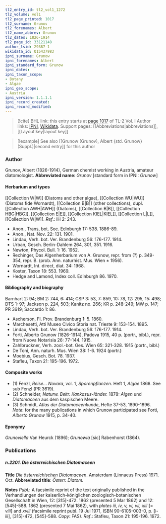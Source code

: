 ```yaml
---
tl2_entry_id: tl2_vol1_1272
tl2_volume: vol1
tl2_page_printed: 1017
tl2_surname: Grunov
tl2_forenames: Albert
tl2_name_abbrev: Grunov
tl2_dates: 1826-1914
tl2_page_id: 33121148
author_lsid: 29387-1
wikidata_id: Q15437983
ipni_surname: Grunow
ipni_forenames: Albert
ipni_standard_form: Grunow
ipni_dates: 
ipni_taxon_scope: 
- Botany
- Algae
ipni_geo_scope: 
- Austria
ipni_version: 1.1.1.1
ipni_record_created: 
ipni_record_modified:
---
```


> [!cite] BHL link: this entry starts at [page 1017](https://www.biodiversitylibrary.org/page/33121148) of TL-2 Vol. I
> Author links: [IPNI](https://www.ipni.org/a/29387-1), [Wikidata](https://www.wikidata.org/wiki/Q15437983). Support pages: [[Abbreviations|abbreviations]], [[Layout key|layout key]]

> [!example] See also [[Grunow (Grunov), Albert {std. Grunow} (Suppl.)|second entry]] for this author

### Author

Grunov, Albert (1826-1914), German chemist working in Austria, amateur diatomologist. 
**Abbreviated name**: *Grunov* \[standard form in IPNI: *Grunow*\]

#### Herbarium and types

[[Collection W|W]] (Diatoms and other algae), [[Collection WU|WU]] (Diatoms fide Wornardt), [[Collection B|B]] (other collections), dupl. [[Collection AWH|AWH]] (Diatoms), [[Collection B|B]], [[Collection HBG|HBG]], [[Collection E|E]], [[Collection KIEL|KIEL]], [[Collection L|L]], [[Collection W|W]].
*Ref*.: IH 2: 243.
- Anon., Trans, bot. Soc. Edinburgh 17: 538. 1886-89.
- Anon., Nat. Nov. 22: 131. 1901.
- Lindau, Verh. bot. Ver. Brandenburg 56: 176-177. 1914.
- Urban, Gesch. Berlin-Dahlem 264, 301, 351. 1916.
- Newton, Phycol. Bull. 1: 16. 1952.
- Rechinger, Das Algenherbarium von A. Grunow, repr. from (?) p. 349-354, repr. B. (prob. Ann. naturhist. Mus. Wien ± 1956).
- Wornardt, Int. direct, diat. 34: 1968.
- Koster, Taxon 18: 553. 1969.
- Hedge and Lamond, Index coll. Edinburgh 86. 1970.

#### Bibliography and biography

Barnhart 2: 94; BM 2: 744, 6: 414; CSP 3: 53, 7: 859, 10: 78, 12: 295, 15: 498; DTS 1: 97; Jackson p. 224, 503; Kanitz no. 266; KR p. 248-249; MW p. 147; PR 3619; Saccardo 1: 86.
- Ascherson, Fl. Prov. Brandenburg 1: 5. 1860.
- Marchesetti, Atti Museo Civico Storia nat. Trieste 9: 153-154. 1895.
- Lindau, Verh. bot. Ver. Brandenburg 56: 176-177. 1914.
- Forti, Alberto Grunow (1826-1914), Padova 1915, 40 p. (portr., bibl.), repr. from Nuova Notarisia 26: 77-144. 1915.
- Zahlbruckner, Verh. zool.-bot. Ges. Wien 65: 321-328. 1915 (portr., bibl.)
- De Toni, Ann. naturh. Mus. Wien 38: 1-6. 1924 (portr.)
- Moebius, Gesch. Bot. 78. 1937.
- Stafleu, Taxon 21: 195-196. 1972.

#### Composite works

- (1) Fenzl, *Reise... Novara*, vol. 1, *Sporenpflanzen*. Heft 1, *Algae* 1868. See sub Fenzl (PR 3619).
- (2) Schneider, *Naturw. Beitr. Kankasus-länder.* 1878: *Algen* und *Diatomaceen* aus dem kaspischen Meere.
- (3) Schmidt, *Atlas der Diatomaceenkunde*, Hefte 37-53, 1890-1896.
*Note*: for the many publications in which Grunow participated see Forti, *Alberto Grunow* 1915, p. 34-40.

#### Eponymy

*Grunoviella* Van Heurck (1896); *Grunowia* \[sic\] Rabenhorst (1864).

### Publications

##### n.2201. Die österreichischen Diatomaceen

**Title**
*Die österreichischen Diatomaceen*. Amsterdam (Linnaeus Press) 1971. Oct.
**Abbreviated title**: *Österr. Diatom.*

**Notes**
*Publ*.: A facsimile reprint of the text originally published in the Verhandlungen der kaiserlich-königlichen zoologisch-botanischen Gesellschaft in Wien, 12: \[315\]-472. 1862 (presented 5 Mar 1862) and 12: \[545\]-588. 1862 (presented 7 Mai 1862), with *plates iii, iv, v, vi, vii, xiii* \[= *viii*\] and *xviii* (facsimile reprint publ. 19 Jul 1971, ISBN 90-6105-003-0, p. \[i-iii\], \[315\]-472, \[545\]-588. *Copy*: FAS).
*Ref*.: Stafleu, Taxon 21: 195-196. 1972.

